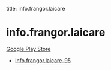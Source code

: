 title: info.frangor.laicare
# info.frangor.laicare


[Google Play Store](https://play.google.com/store/apps/details?id=info.frangor.laicare)


* [info.frangor.laicare-95](./info.frangor.laicare-95/)